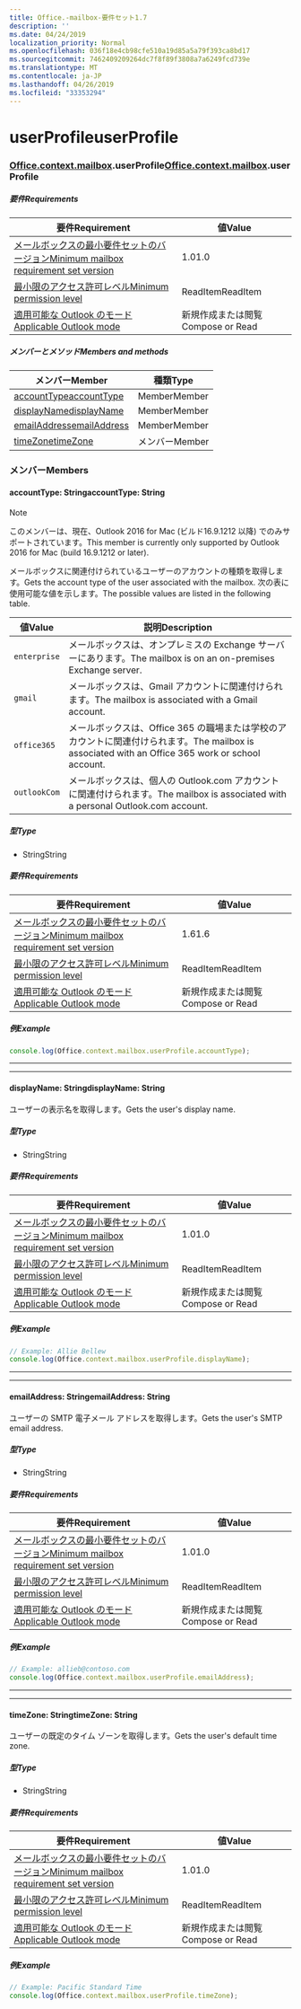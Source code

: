 ```yaml
---
title: Office.-mailbox-要件セット1.7
description: ''
ms.date: 04/24/2019
localization_priority: Normal
ms.openlocfilehash: 036f18e4cb98cfe510a19d85a5a79f393ca8bd17
ms.sourcegitcommit: 7462409209264dc7f8f89f3808a7a6249fcd739e
ms.translationtype: MT
ms.contentlocale: ja-JP
ms.lasthandoff: 04/26/2019
ms.locfileid: "33353294"
---
```

# <a name="userprofile"></a><span data-ttu-id="4e0d8-102">userProfile</span><span class="sxs-lookup"><span data-stu-id="4e0d8-102">userProfile</span></span>

### <a name="officeofficemdcontextofficecontextmdmailboxofficecontextmailboxmduserprofile"></a><span data-ttu-id="4e0d8-103">[Office](Office.md)[.context](Office.context.md)[.mailbox](Office.context.mailbox.md).userProfile</span><span class="sxs-lookup"><span data-stu-id="4e0d8-103">[Office](Office.md)[.context](Office.context.md)[.mailbox](Office.context.mailbox.md).userProfile</span></span>

##### <a name="requirements"></a><span data-ttu-id="4e0d8-104">要件</span><span class="sxs-lookup"><span data-stu-id="4e0d8-104">Requirements</span></span>

|<span data-ttu-id="4e0d8-105">要件</span><span class="sxs-lookup"><span data-stu-id="4e0d8-105">Requirement</span></span>| <span data-ttu-id="4e0d8-106">値</span><span class="sxs-lookup"><span data-stu-id="4e0d8-106">Value</span></span>|
|---|---|
|[<span data-ttu-id="4e0d8-107">メールボックスの最小要件セットのバージョン</span><span class="sxs-lookup"><span data-stu-id="4e0d8-107">Minimum mailbox requirement set version</span></span>](/office/dev/add-ins/reference/requirement-sets/outlook-api-requirement-sets)| <span data-ttu-id="4e0d8-108">1.0</span><span class="sxs-lookup"><span data-stu-id="4e0d8-108">1.0</span></span>|
|[<span data-ttu-id="4e0d8-109">最小限のアクセス許可レベル</span><span class="sxs-lookup"><span data-stu-id="4e0d8-109">Minimum permission level</span></span>](/outlook/add-ins/understanding-outlook-add-in-permissions)| <span data-ttu-id="4e0d8-110">ReadItem</span><span class="sxs-lookup"><span data-stu-id="4e0d8-110">ReadItem</span></span>|
|[<span data-ttu-id="4e0d8-111">適用可能な Outlook のモード</span><span class="sxs-lookup"><span data-stu-id="4e0d8-111">Applicable Outlook mode</span></span>](/outlook/add-ins/#extension-points)| <span data-ttu-id="4e0d8-112">新規作成または閲覧</span><span class="sxs-lookup"><span data-stu-id="4e0d8-112">Compose or Read</span></span>|

##### <a name="members-and-methods"></a><span data-ttu-id="4e0d8-113">メンバーとメソッド</span><span class="sxs-lookup"><span data-stu-id="4e0d8-113">Members and methods</span></span>

| <span data-ttu-id="4e0d8-114">メンバー</span><span class="sxs-lookup"><span data-stu-id="4e0d8-114">Member</span></span> | <span data-ttu-id="4e0d8-115">種類</span><span class="sxs-lookup"><span data-stu-id="4e0d8-115">Type</span></span> |
|--------|------|
| [<span data-ttu-id="4e0d8-116">accountType</span><span class="sxs-lookup"><span data-stu-id="4e0d8-116">accountType</span></span>](#accounttype-string) | <span data-ttu-id="4e0d8-117">Member</span><span class="sxs-lookup"><span data-stu-id="4e0d8-117">Member</span></span> |
| [<span data-ttu-id="4e0d8-118">displayName</span><span class="sxs-lookup"><span data-stu-id="4e0d8-118">displayName</span></span>](#displayname-string) | <span data-ttu-id="4e0d8-119">Member</span><span class="sxs-lookup"><span data-stu-id="4e0d8-119">Member</span></span> |
| [<span data-ttu-id="4e0d8-120">emailAddress</span><span class="sxs-lookup"><span data-stu-id="4e0d8-120">emailAddress</span></span>](#emailaddress-string) | <span data-ttu-id="4e0d8-121">Member</span><span class="sxs-lookup"><span data-stu-id="4e0d8-121">Member</span></span> |
| [<span data-ttu-id="4e0d8-122">timeZone</span><span class="sxs-lookup"><span data-stu-id="4e0d8-122">timeZone</span></span>](#timezone-string) | <span data-ttu-id="4e0d8-123">メンバー</span><span class="sxs-lookup"><span data-stu-id="4e0d8-123">Member</span></span> |

### <a name="members"></a><span data-ttu-id="4e0d8-124">メンバー</span><span class="sxs-lookup"><span data-stu-id="4e0d8-124">Members</span></span>

#### <a name="accounttype-string"></a><span data-ttu-id="4e0d8-125">accountType: String</span><span class="sxs-lookup"><span data-stu-id="4e0d8-125">accountType: String</span></span>

> [!NOTE]
> <span data-ttu-id="4e0d8-126">このメンバーは、現在、Outlook 2016 for Mac (ビルド16.9.1212 以降) でのみサポートされています。</span><span class="sxs-lookup"><span data-stu-id="4e0d8-126">This member is currently only supported by Outlook 2016 for Mac (build 16.9.1212 or later).</span></span>

<span data-ttu-id="4e0d8-127">メールボックスに関連付けられているユーザーのアカウントの種類を取得します。</span><span class="sxs-lookup"><span data-stu-id="4e0d8-127">Gets the account type of the user associated with the mailbox.</span></span> <span data-ttu-id="4e0d8-128">次の表に使用可能な値を示します。</span><span class="sxs-lookup"><span data-stu-id="4e0d8-128">The possible values are listed in the following table.</span></span>

| <span data-ttu-id="4e0d8-129">値</span><span class="sxs-lookup"><span data-stu-id="4e0d8-129">Value</span></span> | <span data-ttu-id="4e0d8-130">説明</span><span class="sxs-lookup"><span data-stu-id="4e0d8-130">Description</span></span> |
|-------|-------------|
| `enterprise` | <span data-ttu-id="4e0d8-131">メールボックスは、オンプレミスの Exchange サーバーにあります。</span><span class="sxs-lookup"><span data-stu-id="4e0d8-131">The mailbox is on an on-premises Exchange server.</span></span> |
| `gmail` | <span data-ttu-id="4e0d8-132">メールボックスは、Gmail アカウントに関連付けられます。</span><span class="sxs-lookup"><span data-stu-id="4e0d8-132">The mailbox is associated with a Gmail account.</span></span> |
| `office365` | <span data-ttu-id="4e0d8-133">メールボックスは、Office 365 の職場または学校のアカウントに関連付けられます。</span><span class="sxs-lookup"><span data-stu-id="4e0d8-133">The mailbox is associated with an Office 365 work or school account.</span></span> |
| `outlookCom` | <span data-ttu-id="4e0d8-134">メールボックスは、個人の Outlook.com アカウントに関連付けられます。</span><span class="sxs-lookup"><span data-stu-id="4e0d8-134">The mailbox is associated with a personal Outlook.com account.</span></span> |

##### <a name="type"></a><span data-ttu-id="4e0d8-135">型</span><span class="sxs-lookup"><span data-stu-id="4e0d8-135">Type</span></span>

*   <span data-ttu-id="4e0d8-136">String</span><span class="sxs-lookup"><span data-stu-id="4e0d8-136">String</span></span>

##### <a name="requirements"></a><span data-ttu-id="4e0d8-137">要件</span><span class="sxs-lookup"><span data-stu-id="4e0d8-137">Requirements</span></span>

|<span data-ttu-id="4e0d8-138">要件</span><span class="sxs-lookup"><span data-stu-id="4e0d8-138">Requirement</span></span>| <span data-ttu-id="4e0d8-139">値</span><span class="sxs-lookup"><span data-stu-id="4e0d8-139">Value</span></span>|
|---|---|
|[<span data-ttu-id="4e0d8-140">メールボックスの最小要件セットのバージョン</span><span class="sxs-lookup"><span data-stu-id="4e0d8-140">Minimum mailbox requirement set version</span></span>](/office/dev/add-ins/reference/requirement-sets/outlook-api-requirement-sets)| <span data-ttu-id="4e0d8-141">1.6</span><span class="sxs-lookup"><span data-stu-id="4e0d8-141">1.6</span></span> |
|[<span data-ttu-id="4e0d8-142">最小限のアクセス許可レベル</span><span class="sxs-lookup"><span data-stu-id="4e0d8-142">Minimum permission level</span></span>](/outlook/add-ins/understanding-outlook-add-in-permissions)| <span data-ttu-id="4e0d8-143">ReadItem</span><span class="sxs-lookup"><span data-stu-id="4e0d8-143">ReadItem</span></span>|
|[<span data-ttu-id="4e0d8-144">適用可能な Outlook のモード</span><span class="sxs-lookup"><span data-stu-id="4e0d8-144">Applicable Outlook mode</span></span>](/outlook/add-ins/#extension-points)| <span data-ttu-id="4e0d8-145">新規作成または閲覧</span><span class="sxs-lookup"><span data-stu-id="4e0d8-145">Compose or Read</span></span>|

##### <a name="example"></a><span data-ttu-id="4e0d8-146">例</span><span class="sxs-lookup"><span data-stu-id="4e0d8-146">Example</span></span>

```javascript
console.log(Office.context.mailbox.userProfile.accountType);
```

---
---

#### <a name="displayname-string"></a><span data-ttu-id="4e0d8-147">displayName: String</span><span class="sxs-lookup"><span data-stu-id="4e0d8-147">displayName: String</span></span>

<span data-ttu-id="4e0d8-148">ユーザーの表示名を取得します。</span><span class="sxs-lookup"><span data-stu-id="4e0d8-148">Gets the user's display name.</span></span>

##### <a name="type"></a><span data-ttu-id="4e0d8-149">型</span><span class="sxs-lookup"><span data-stu-id="4e0d8-149">Type</span></span>

*   <span data-ttu-id="4e0d8-150">String</span><span class="sxs-lookup"><span data-stu-id="4e0d8-150">String</span></span>

##### <a name="requirements"></a><span data-ttu-id="4e0d8-151">要件</span><span class="sxs-lookup"><span data-stu-id="4e0d8-151">Requirements</span></span>

|<span data-ttu-id="4e0d8-152">要件</span><span class="sxs-lookup"><span data-stu-id="4e0d8-152">Requirement</span></span>| <span data-ttu-id="4e0d8-153">値</span><span class="sxs-lookup"><span data-stu-id="4e0d8-153">Value</span></span>|
|---|---|
|[<span data-ttu-id="4e0d8-154">メールボックスの最小要件セットのバージョン</span><span class="sxs-lookup"><span data-stu-id="4e0d8-154">Minimum mailbox requirement set version</span></span>](/office/dev/add-ins/reference/requirement-sets/outlook-api-requirement-sets)| <span data-ttu-id="4e0d8-155">1.0</span><span class="sxs-lookup"><span data-stu-id="4e0d8-155">1.0</span></span>|
|[<span data-ttu-id="4e0d8-156">最小限のアクセス許可レベル</span><span class="sxs-lookup"><span data-stu-id="4e0d8-156">Minimum permission level</span></span>](/outlook/add-ins/understanding-outlook-add-in-permissions)| <span data-ttu-id="4e0d8-157">ReadItem</span><span class="sxs-lookup"><span data-stu-id="4e0d8-157">ReadItem</span></span>|
|[<span data-ttu-id="4e0d8-158">適用可能な Outlook のモード</span><span class="sxs-lookup"><span data-stu-id="4e0d8-158">Applicable Outlook mode</span></span>](/outlook/add-ins/#extension-points)| <span data-ttu-id="4e0d8-159">新規作成または閲覧</span><span class="sxs-lookup"><span data-stu-id="4e0d8-159">Compose or Read</span></span>|

##### <a name="example"></a><span data-ttu-id="4e0d8-160">例</span><span class="sxs-lookup"><span data-stu-id="4e0d8-160">Example</span></span>

```javascript
// Example: Allie Bellew
console.log(Office.context.mailbox.userProfile.displayName);
```

---
---

#### <a name="emailaddress-string"></a><span data-ttu-id="4e0d8-161">emailAddress: String</span><span class="sxs-lookup"><span data-stu-id="4e0d8-161">emailAddress: String</span></span>

<span data-ttu-id="4e0d8-162">ユーザーの SMTP 電子メール アドレスを取得します。</span><span class="sxs-lookup"><span data-stu-id="4e0d8-162">Gets the user's SMTP email address.</span></span>

##### <a name="type"></a><span data-ttu-id="4e0d8-163">型</span><span class="sxs-lookup"><span data-stu-id="4e0d8-163">Type</span></span>

*   <span data-ttu-id="4e0d8-164">String</span><span class="sxs-lookup"><span data-stu-id="4e0d8-164">String</span></span>

##### <a name="requirements"></a><span data-ttu-id="4e0d8-165">要件</span><span class="sxs-lookup"><span data-stu-id="4e0d8-165">Requirements</span></span>

|<span data-ttu-id="4e0d8-166">要件</span><span class="sxs-lookup"><span data-stu-id="4e0d8-166">Requirement</span></span>| <span data-ttu-id="4e0d8-167">値</span><span class="sxs-lookup"><span data-stu-id="4e0d8-167">Value</span></span>|
|---|---|
|[<span data-ttu-id="4e0d8-168">メールボックスの最小要件セットのバージョン</span><span class="sxs-lookup"><span data-stu-id="4e0d8-168">Minimum mailbox requirement set version</span></span>](/office/dev/add-ins/reference/requirement-sets/outlook-api-requirement-sets)| <span data-ttu-id="4e0d8-169">1.0</span><span class="sxs-lookup"><span data-stu-id="4e0d8-169">1.0</span></span>|
|[<span data-ttu-id="4e0d8-170">最小限のアクセス許可レベル</span><span class="sxs-lookup"><span data-stu-id="4e0d8-170">Minimum permission level</span></span>](/outlook/add-ins/understanding-outlook-add-in-permissions)| <span data-ttu-id="4e0d8-171">ReadItem</span><span class="sxs-lookup"><span data-stu-id="4e0d8-171">ReadItem</span></span>|
|[<span data-ttu-id="4e0d8-172">適用可能な Outlook のモード</span><span class="sxs-lookup"><span data-stu-id="4e0d8-172">Applicable Outlook mode</span></span>](/outlook/add-ins/#extension-points)| <span data-ttu-id="4e0d8-173">新規作成または閲覧</span><span class="sxs-lookup"><span data-stu-id="4e0d8-173">Compose or Read</span></span>|

##### <a name="example"></a><span data-ttu-id="4e0d8-174">例</span><span class="sxs-lookup"><span data-stu-id="4e0d8-174">Example</span></span>

```javascript
// Example: allieb@contoso.com
console.log(Office.context.mailbox.userProfile.emailAddress);
```

---
---

#### <a name="timezone-string"></a><span data-ttu-id="4e0d8-175">timeZone: String</span><span class="sxs-lookup"><span data-stu-id="4e0d8-175">timeZone: String</span></span>

<span data-ttu-id="4e0d8-176">ユーザーの既定のタイム ゾーンを取得します。</span><span class="sxs-lookup"><span data-stu-id="4e0d8-176">Gets the user's default time zone.</span></span>

##### <a name="type"></a><span data-ttu-id="4e0d8-177">型</span><span class="sxs-lookup"><span data-stu-id="4e0d8-177">Type</span></span>

*   <span data-ttu-id="4e0d8-178">String</span><span class="sxs-lookup"><span data-stu-id="4e0d8-178">String</span></span>

##### <a name="requirements"></a><span data-ttu-id="4e0d8-179">要件</span><span class="sxs-lookup"><span data-stu-id="4e0d8-179">Requirements</span></span>

|<span data-ttu-id="4e0d8-180">要件</span><span class="sxs-lookup"><span data-stu-id="4e0d8-180">Requirement</span></span>| <span data-ttu-id="4e0d8-181">値</span><span class="sxs-lookup"><span data-stu-id="4e0d8-181">Value</span></span>|
|---|---|
|[<span data-ttu-id="4e0d8-182">メールボックスの最小要件セットのバージョン</span><span class="sxs-lookup"><span data-stu-id="4e0d8-182">Minimum mailbox requirement set version</span></span>](/office/dev/add-ins/reference/requirement-sets/outlook-api-requirement-sets)| <span data-ttu-id="4e0d8-183">1.0</span><span class="sxs-lookup"><span data-stu-id="4e0d8-183">1.0</span></span>|
|[<span data-ttu-id="4e0d8-184">最小限のアクセス許可レベル</span><span class="sxs-lookup"><span data-stu-id="4e0d8-184">Minimum permission level</span></span>](/outlook/add-ins/understanding-outlook-add-in-permissions)| <span data-ttu-id="4e0d8-185">ReadItem</span><span class="sxs-lookup"><span data-stu-id="4e0d8-185">ReadItem</span></span>|
|[<span data-ttu-id="4e0d8-186">適用可能な Outlook のモード</span><span class="sxs-lookup"><span data-stu-id="4e0d8-186">Applicable Outlook mode</span></span>](/outlook/add-ins/#extension-points)| <span data-ttu-id="4e0d8-187">新規作成または閲覧</span><span class="sxs-lookup"><span data-stu-id="4e0d8-187">Compose or Read</span></span>|

##### <a name="example"></a><span data-ttu-id="4e0d8-188">例</span><span class="sxs-lookup"><span data-stu-id="4e0d8-188">Example</span></span>

```javascript
// Example: Pacific Standard Time
console.log(Office.context.mailbox.userProfile.timeZone);
```
